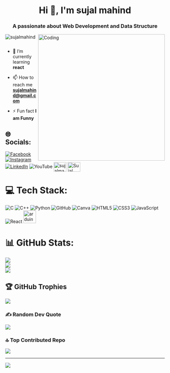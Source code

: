 <h1 align="center">Hi 👋, I'm sujal mahind</h1>
<h3 align="center">A passionate about Web Development and Data Structure</h3>
<img align="right" alt="Coding" width="400" src="https://cdn.dribbble.com/users/1162077/screenshot/3848914/programmer.gif">

<p align="left"> <img src="https://komarev.com/ghpvc/?username=sujalmahind&label=Profile%20views&color=0e75b6&style=flat" alt="sujalmahind" /> </p>

<p align="left"> <a href="https://twitter.com/" target="blank"><img src="https://img.shields.io/twitter/follow/?logo=twitter&style=for-the-badge" alt="" /></a> </p>

- 🌱 I’m currently learning **react**

- 📫 How to reach me **sujalmahind@gmail.com**

- ⚡ Fun fact **I am Funny**


## 🌐 Socials:
[![Facebook](https://img.shields.io/badge/Facebook-%231877F2.svg?logo=Facebook&logoColor=white)](https://facebook.com/sujalmahind) [![Instagram](https://img.shields.io/badge/Instagram-%23E4405F.svg?logo=Instagram&logoColor=white)](https://instagram.com/sujalmahind) [![LinkedIn](https://img.shields.io/badge/LinkedIn-%230077B5.svg?logo=linkedin&logoColor=white)](https://linkedin.com/in/sujalmahind) ![YouTube](https://img.shields.io/badge/YouTube-%23FF0000.svg?logo=YouTube&logoColor=white)
<a href="https://www.hackerrank.com/sujalmahind" target="blank"><img align="center" src="https://raw.githubusercontent.com/rahuldkjain/github-profile-readme-generator/master/src/images/icons/Social/hackerrank.svg" alt="sujalmahind" height="30" width="40" /></a>
<a href="https://www.leetcode.com/Sujal Mahind" target="blank"><img align="center" src="https://raw.githubusercontent.com/rahuldkjain/github-profile-readme-generator/master/src/images/icons/Social/leet-code.svg" alt="Sujal Mahind" height="30" width="40" /></a>

# 💻 Tech Stack:
![C](https://img.shields.io/badge/c-%2300599C.svg?style=for-the-badge&logo=c&logoColor=white) ![C++](https://img.shields.io/badge/c++-%2300599C.svg?style=for-the-badge&logo=c%2B%2B&logoColor=white) ![Python](https://img.shields.io/badge/python-3670A0?style=for-the-badge&logo=python&logoColor=ffdd54) ![GitHub](https://img.shields.io/badge/github-%23121011.svg?style=for-the-badge&logo=github&logoColor=white) ![Canva](https://img.shields.io/badge/Canva-%2300C4CC.svg?style=for-the-badge&logo=Canva&logoColor=white)
![HTML5](https://img.shields.io/badge/html5-%23E34F26.svg?style=for-the-badge&logo=html5&logoColor=white) ![CSS3](https://img.shields.io/badge/css3-%231572B6.svg?style=for-the-badge&logo=css3&logoColor=white) ![JavaScript](https://img.shields.io/badge/javascript-%23323330.svg?style=for-the-badge&logo=javascript&logoColor=%23F7DF1E) ![React](https://img.shields.io/badge/react-%2320232a.svg?style=for-the-badge&logo=react&logoColor=%2361DAFB)
<a href="https://www.arduino.cc/" target="_blank" rel="noreferrer"> <img src="https://cdn.worldvectorlogo.com/logos/arduino-1.svg" alt="arduino" width="40" height="40"/> </a>
# 📊 GitHub Stats:
![](https://github-readme-stats.vercel.app/api?username=sujalmahind&theme=neon&hide_border=false&include_all_commits=true&count_private=true)<br/>
![](https://github-readme-streak-stats.herokuapp.com/?user=sujalmahind&theme=neon&hide_border=false)<br/>
![](https://github-readme-stats.vercel.app/api/top-langs/?username=sujalmahind&theme=neon&hide_border=false&include_all_commits=true&count_private=true&layout=compact)

## 🏆 GitHub Trophies
![](https://github-profile-trophy.vercel.app/?username=sujalmahind&theme=radical&no-frame=false&no-bg=true&margin-w=4)

### ✍️ Random Dev Quote
![](https://quotes-github-readme.vercel.app/api?type=horizontal&theme=radical)

### 🔝 Top Contributed Repo
![](https://github-contributor-stats.vercel.app/api?username=sujalmahind&limit=5&theme=dark&combine_all_yearly_contributions=true)

---
[![](https://visitcount.itsvg.in/api?id=sujalmahind&icon=0&color=0)](https://visitcount.itsvg.in)

<!-- Proudly created with GPRM ( https://gprm.itsvg.in ) -->

